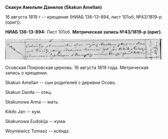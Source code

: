 **Скакун Амельян Данилов (Skakun Amellan)**

16 августа 1819 г -- крещение (НИАБ 136-13-894, лист 101об, №43/1819-р
(ориг)).

**НИАБ 136-13-894:** Лист 101об. **Метрическая запись №43/1819-р
(ориг).**

![](./media/bf2ac0b07070900c5a1a23e9ac92dc8fa9e3f640.png)

Осовская Покровская церковь. 16 августа 1819 года. Метрическая запись о
крещении.

Skakun Amellan -- сын родителей с деревни Осовo.

Skakun Daniła -- отец.

Skakunowa Anna -- мать.

Kikiło Jan -- кум.

Skakunowa Eudokija -- кума.

Woyniewicz Tomasz -- ксёндз.
